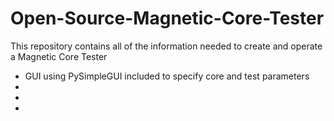 # Open-Source-Magnetic-Core-Tester

This repository contains all of the information needed to create and operate a Magnetic Core Tester

* GUI using PySimpleGUI included to specify core and test parameters
*
*
*
